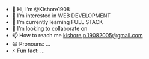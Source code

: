 - 👋 Hi, I’m @Kishore1908
- 👀 I’m interested in WEB DEVELOPMENT 
- 🌱 I’m currently learning FULL STACK
- 💞️ I’m looking to collaborate on 
- 📫 How to reach me kishore.p.19082005@gmail.com 
- 😄 Pronouns: ...
- ⚡ Fun fact: ...

<!---
Kishore1908/Kishore1908 is a ✨ special ✨ repository because its `README.md` (this file) appears on your GitHub profile.
You can click the Preview link to take a look at your changes.
--->
